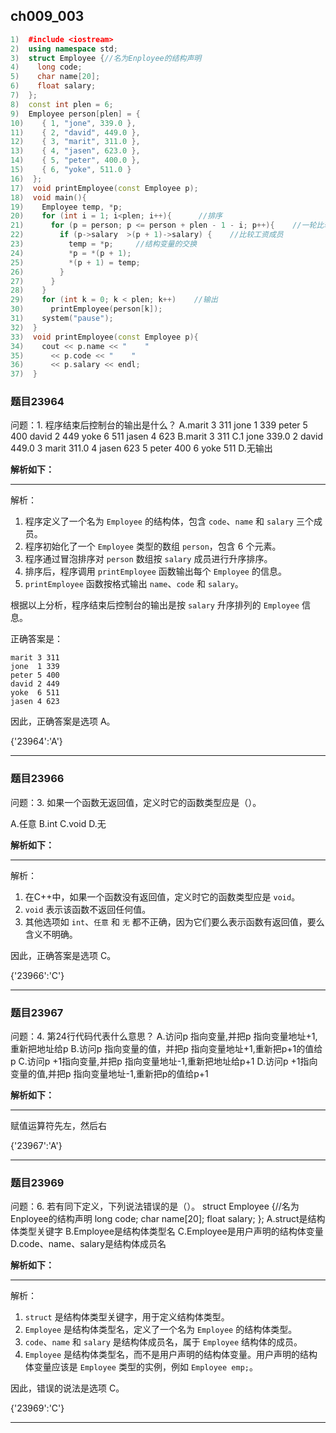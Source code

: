 ## ch009_003
``` c++
1)  #include <iostream>
2)  using namespace std;
3)  struct Employee {//名为Enployee的结构声明
4)    long code;
5)    char name[20];
6)    float salary;
7)  };
8)  const int plen = 6;
9)  Employee person[plen] = {
10)    { 1, "jone", 339.0 },
11)    { 2, "david", 449.0 },
12)    { 3, "marit", 311.0 },
13)    { 4, "jasen", 623.0 },
14)    { 5, "peter", 400.0 },
15)    { 6, "yoke", 511.0 }
16)  };
17)  void printEmployee(const Employee p);
18)  void main(){
19)    Employee temp, *p;
20)    for (int i = 1; i<plen; i++){      //排序
21)      for (p = person; p <= person + plen - 1 - i; p++){    //一轮比较
22)        if (p->salary  >(p + 1)->salary) {    //比较工资成员
23)          temp = *p;     //结构变量的交换
24)          *p = *(p + 1);
25)          *(p + 1) = temp;
26)        }
27)      }
28)    }
29)    for (int k = 0; k < plen; k++)    //输出
30)      printEmployee(person[k]);
31)    system("pause");
32)  }
33)  void printEmployee(const Employee p){
34)    cout << p.name << "    "
35)      << p.code << "    "
36)      << p.salary << endl;
37)  }

```
### 题目23964
问题：1.  程序结束后控制台的输出是什么？
A.marit 3 311
  jone  1 339
  peter 5 400
  david 2 449
  yoke  6 511
  jasen 4 623
B.marit
  3
  311
C.1 jone  339.0
  2 david 449.0
  3 marit 311.0
  4 jasen 623
  5 peter 400
  6 yoke  511
D.无输出


**解析如下：**

------

解析：
1. 程序定义了一个名为 `Employee` 的结构体，包含 `code`、`name` 和 `salary` 三个成员。
2. 程序初始化了一个 `Employee` 类型的数组 `person`，包含 6 个元素。
3. 程序通过冒泡排序对 `person` 数组按 `salary` 成员进行升序排序。
4. 排序后，程序调用 `printEmployee` 函数输出每个 `Employee` 的信息。
5. `printEmployee` 函数按格式输出 `name`、`code` 和 `salary`。

根据以上分析，程序结束后控制台的输出是按 `salary` 升序排列的 `Employee` 信息。

正确答案是：
```
marit 3 311
jone  1 339
peter 5 400
david 2 449
yoke  6 511
jasen 4 623
```

因此，正确答案是选项 A。

{'23964':'A'}

------

### 题目23966
问题：3.  如果一个函数无返回值，定义时它的函数类型应是（）。

A.任意
B.int
C.void 
D.无


**解析如下：**

------

解析：
1. 在C++中，如果一个函数没有返回值，定义时它的函数类型应是 `void`。
2. `void` 表示该函数不返回任何值。
3. 其他选项如 `int`、`任意` 和 `无` 都不正确，因为它们要么表示函数有返回值，要么含义不明确。

因此，正确答案是选项 C。

{'23966':'C'}

------

### 题目23967
问题：4.  第24行代码代表什么意思？
A.访问p 指向变量,并把p 指向变量地址+1,重新把地址给p
B.访问p 指向变量的值，并把p 指向变量地址+1,重新把p+1的值给p
C.访问p +1指向变量,并把p 指向变量地址-1,重新把地址给p+1
D.访问p +1指向变量的值,并把p 指向变量地址-1,重新把p的值给p+1


**解析如下：**

------
赋值运算符先左，然后右

{'23967':'A'}

------

### 题目23969
问题：6.  若有同下定义，下列说法错误的是（）。
struct Employee {//名为Enployee的结构声明
     long code;
     char name[20];
     float salary;
};
A.struct是结构体类型关键字
B.Employee是结构体类型名
C.Employee是用户声明的结构体变量
D.code、name、salary是结构体成员名


**解析如下：**

------

解析：
1. `struct` 是结构体类型关键字，用于定义结构体类型。
2. `Employee` 是结构体类型名，定义了一个名为 `Employee` 的结构体类型。
3. `code`、`name` 和 `salary` 是结构体成员名，属于 `Employee` 结构体的成员。
4. `Employee` 是结构体类型名，而不是用户声明的结构体变量。用户声明的结构体变量应该是 `Employee` 类型的实例，例如 `Employee emp;`。

因此，错误的说法是选项 C。

{'23969':'C'}

------


